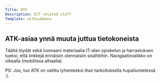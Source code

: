 ```yaml
---
Title: ATK
Description: ICT related stuff
Template: withsubmenu
---
```


<article>
  <h1>ATK-asiaa ynnä muuta juttua tietokoneista</h1>

  <p>Täältä löydät sekä luomaani materiaalia IT-alan opiskelun ja harrastuksen tueksi, että linkkejä erinäisiin olennaisiin sisältöihin. Navigaatiovalikko on oikealla (mobiilissa alhaalla).</p>

  <p>PS: Joo, tuo ATK on valittu lyhenteeksi ihan tarkoituksella hupailumielessä :).</p>
</article>

